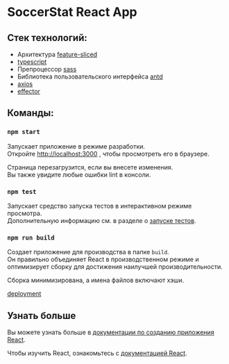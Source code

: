 # SoccerStat React App

## Cтек технологий:
- Архитектура [feature-sliced](https://feature-sliced.design/)
- [typescript](https://www.typescriptlang.org/docs/handbook/react.html)
- Препроцессор [sass](https://sass-lang.com/documentation)
- Библиотека пользовательского интерфейса [antd](https://ant.design/docs/react/introduce)
- [axios](https://axios-http.com/docs/intro)
- [effector](https://effector.dev/ru/)

## Команды:

### `npm start`

Запускает приложение в режиме разработки.\
Откройте [http://localhost:3000](http://localhost:3000) , чтобы просмотреть его в браузере.

Страница перезагрузится, если вы внесете изменения.\
Вы также увидите любые ошибки lint в консоли.

### `npm test`

Запускает средство запуска тестов в интерактивном режиме просмотра.\
Дополнительную информацию см. в разделе о [запуске тестов](https://facebook.github.io/create-react-app/docs/running-tests).

### `npm run build`

Создает приложение для производства в папке `build`.\
Он правильно объединяет React в производственном режиме и оптимизирует сборку для достижения наилучшей производительности.

Сборка минимизирована, а имена файлов включают хэши.

[deployment](https://facebook.github.io/create-react-app/docs/deployment)

## Узнать больше

Вы можете узнать больше в [документации по созданию приложения React](https://facebook.github.io/create-react-app/docs/getting-started).

Чтобы изучить React, ознакомьтесь с [документацией React](https://reactjs.org/).
